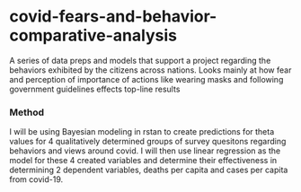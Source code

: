 # covid-fears-and-behavior-comparative-analysis
A series of data preps and models that support a project regarding the behaviors exhibited by the citizens across nations. Looks mainly at how fear and perception of importance of actions like wearing masks and following government guidelines effects top-line results

### Method
I will be using Bayesian modeling in rstan to create predictions for theta values for 4 qualitatively determined groups of survey quesitons regarding behaviors and views around covid. I will then use linear regression as the model for these 4 created variables and determine their effectiveness in determining 2 dependent variables, deaths per capita and cases per capita from covid-19.

